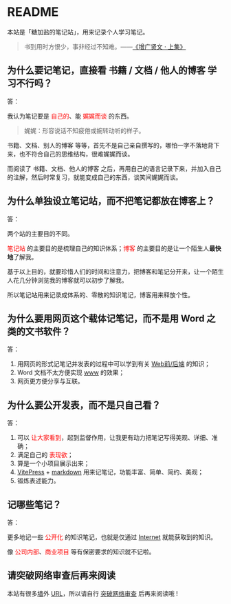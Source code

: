 # README

本站是「糖加盐的笔记站」，用来记录个人学习笔记。

>书到用时方恨少，事非经过不知难。——[《增广贤文 · 上集》](https://so.gushiwen.cn/guwen/bookv_46653FD803893E4F35AFA373664DFAE0.aspx)

## 为什么要记笔记，直接看 书籍 / 文档 / 他人的博客 学习不行吗？

答：

我认为笔记要是 <span style="color:red;">自己的</span>、能 <span style="color:red;">娓娓而谈</span> 的东西。

>娓娓：形容说话不知疲倦或婉转动听的样子。

书籍、文档、别人的博客 等等，首先不是自己亲自撰写的，哪怕一字不落地背下来，也不符合自己的思维结构，很难娓娓而谈。

而阅读了 书籍、文档、他人的博客 之后，再用自己的语言记录下来，并加入自己的注解，然后时常复习，就能变成自己的东西，谈笑间娓娓而谈。

## 为什么单独设立笔记站，而不把笔记都放在博客上？

答：

两个站的主要目的不同。

<span style="color:red;">笔记站</span> 的主要目的是梳理自己的知识体系；<span style="color:red;">博客</span> 的主要目的是让一个陌生人**最快地**了解我。

基于以上目的，就要珍惜人们的时间和注意力，把博客和笔记分开来，让一个陌生人花几分钟浏览我的博客就可以初步了解我。

所以笔记站用来记录成体系的、零散的知识笔记，博客用来释放个性。

## 为什么要用网页这个载体记笔记，而不是用 Word 之类的文书软件？

答：

1. 用网页的形式记笔记并发表的过程中可以学到有关 [Web前/后端](https://en.wikipedia.org/wiki/Frontend_and_backend#Web_development_as_an_example) 的知识；
2. Word 文档不太方便实现 [www](https://en.wikipedia.org/wiki/World_Wide_Web) 的效果；
3. 网页更方便分享与互联。

## 为什么要公开发表，而不是只自己看？

答：

1. 可以 <span style="color:red;">让大家看到</span>，起到监督作用，让我更有动力把笔记写得美观、详细、准确；
2. 满足自己的 <span style="color:red;">表现欲</span>；
3. 算是一个小项目展示出来；
4. [VitePress](https://vitepress.dev/) + [markdown](https://daringfireball.net/projects/markdown/syntax) 用来记笔记，功能丰富、简单、简约、美观；
5. 锻炼表述能力。

## 记哪些笔记？

答：

更多地记一些 <span style="color:red;">公开化</span> 的知识笔记，也就是仅通过 [Internet](https://en.wikipedia.org/wiki/Internet) 就能获取到的知识。

像 <span style="color:red;">公司内部</span>、<span style="color:red;">商业项目</span> 等有保密要求的知识就不记啦。

## 请突破网络审查后再来阅读

本站有很多[墙](https://zh.wikipedia.org/wiki/%E9%98%B2%E7%81%AB%E9%95%BF%E5%9F%8E)外 [URL](https://en.wikipedia.org/wiki/URL)，所以请自行 [突破网络审查](https://zh.wikipedia.org/wiki/%E7%AA%81%E7%A0%B4%E7%BD%91%E7%BB%9C%E5%AE%A1%E6%9F%A5) 后再来阅读哦 !
